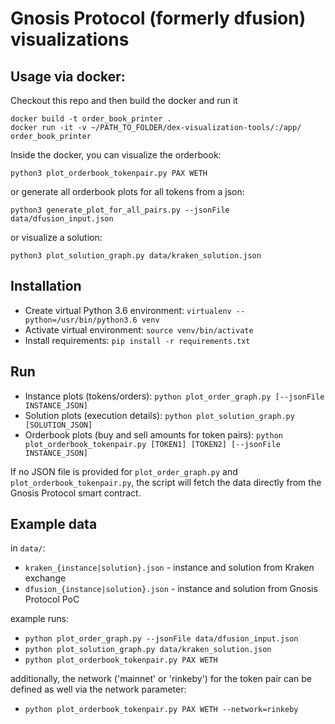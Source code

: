 # Gnosis Protocol (formerly dfusion) visualizations

## Usage via docker:

Checkout this repo and then build the docker and run it

```
docker build -t order_book_printer .
docker run -it -v ~/PATH_TO_FOLDER/dex-visualization-tools/:/app/ order_book_printer
```

Inside the docker, you can visualize the orderbook:

```
python3 plot_orderbook_tokenpair.py PAX WETH
```

or generate all orderbook plots for all tokens from a json:

```
python3 generate_plot_for_all_pairs.py --jsonFile data/dfusion_input.json
```

or visualize a solution:

```
python3 plot_solution_graph.py data/kraken_solution.json
```

## Installation

- Create virtual Python 3.6 environment:
  `virtualenv --python=/usr/bin/python3.6 venv`
- Activate virtual environment:
  `source venv/bin/activate`
- Install requirements:
  `pip install -r requirements.txt`

## Run

- Instance plots (tokens/orders):
  `python plot_order_graph.py [--jsonFile INSTANCE_JSON]`
- Solution plots (execution details):
  `python plot_solution_graph.py [SOLUTION_JSON]`
- Orderbook plots (buy and sell amounts for token pairs):
  `python plot_orderbook_tokenpair.py [TOKEN1] [TOKEN2] [--jsonFile INSTANCE_JSON]`

If no JSON file is provided for `plot_order_graph.py` and `plot_orderbook_tokenpair.py`, the script will fetch the data directly from the Gnosis Protocol smart contract.

## Example data

in `data/`:

- `kraken_{instance|solution}.json` - instance and solution from Kraken exchange
- `dfusion_{instance|solution}.json` - instance and solution from Gnosis Protocol PoC

example runs:

- `python plot_order_graph.py --jsonFile data/dfusion_input.json`
- `python plot_solution_graph.py data/kraken_solution.json`
- `python plot_orderbook_tokenpair.py PAX WETH`

additionally, the network ('mainnet' or 'rinkeby') for the token pair can be defined as well via the network parameter:

- `python plot_orderbook_tokenpair.py PAX WETH --network=rinkeby`
